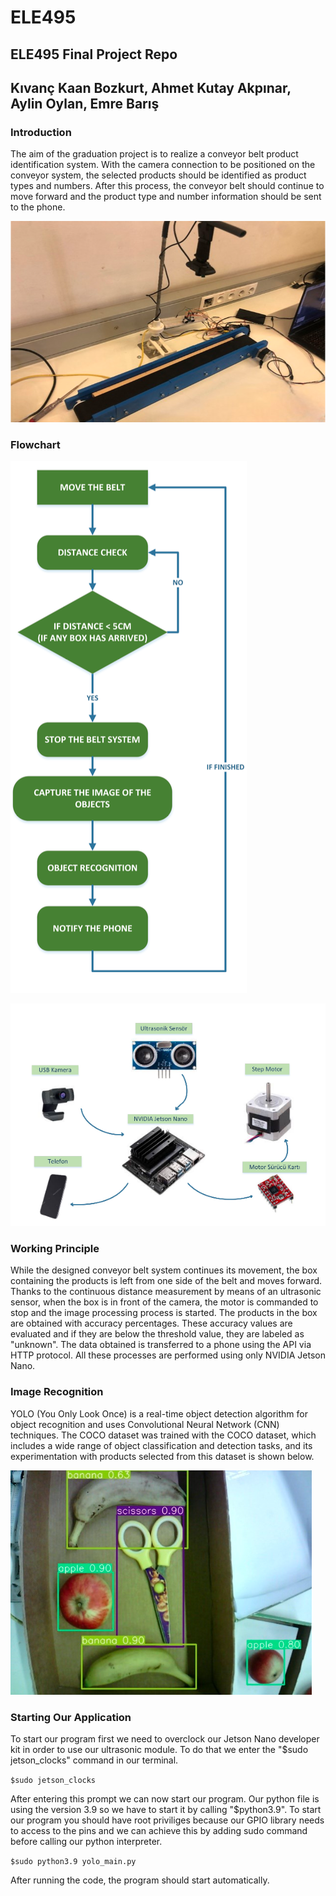 # ELE495
## ELE495 Final Project Repo

## Kıvanç Kaan Bozkurt, Ahmet Kutay Akpınar, Aylin Oylan, Emre Barış

### Introduction

The aim of the graduation project is to realize a conveyor belt product identification system. With the camera connection to be positioned on the conveyor system, the selected products should be identified as product types and numbers. After this process, the conveyor belt should continue to move forward and the product type and number information should be sent to the phone.

![Conveyor Belt Image](conveyor_belt.png)

### Flowchart

![Flowchart Image](flowchart.png)

![Modules Image](modules.png)

### Working Principle

While the designed conveyor belt system continues its movement, the box containing the products is left from one side of the belt and moves forward. Thanks to the continuous distance measurement by means of an ultrasonic sensor, when the box is in front of the camera, the motor is commanded to stop and the image processing process is started. The products in the box are obtained with accuracy percentages. These accuracy values are evaluated and if they are below the threshold value, they are labeled as "unknown". The data obtained is transferred to a phone using the API via HTTP protocol. All these processes are performed using only NVIDIA Jetson Nano.

### Image Recognition

YOLO (You Only Look Once) is a real-time object detection algorithm for object recognition and uses Convolutional Neural Network (CNN) techniques. The COCO dataset was trained with the COCO dataset, which includes a wide range of object classification and detection tasks, and its experimentation with products selected from this dataset is shown below.

![Image Recognition Image](image_recognition.png)

### Starting Our Application

To start our program first we need to overclock our Jetson Nano developer kit in order to use our ultrasonic module. To do that we enter the "$sudo jetson_clocks" command in our terminal.

``` $sudo jetson_clocks ```

After entering this prompt we can now start our program. Our python file is using the version 3.9 so we have to start it by calling "$python3.9". To start our program you should have root priviliges because our GPIO library needs to access to the pins and we can achieve this by adding sudo command before calling our python interpreter.

``` $sudo python3.9 yolo_main.py ```

After running the code, the program should start automatically.
